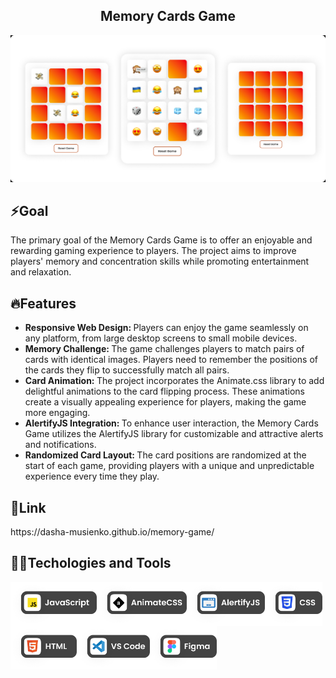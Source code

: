 <h2 align="center">Memory Cards Game</h2>
<img src="https://github.com/dasha-musienko/memory-game/blob/main/icon/cover.jpeg" alt="Cover image">
<h2>⚡️Goal</h2>
<p>The primary goal of the Memory Cards Game is to offer an enjoyable and rewarding gaming experience to players. The project aims to improve players' memory and concentration skills while promoting entertainment and relaxation.</p>
<h2>🔥Features</h2>
  <ul>
    <li><strong>Responsive Web Design: </strong>Players can enjoy the game seamlessly on any platform, from large desktop screens to small mobile devices.</li>
    <li><strong>Memory Challenge: </strong>The game challenges players to match pairs of cards with identical images. Players need to remember the positions of the cards they flip to successfully match all pairs.</li>
    <li><strong>Card Animation: </strong>The project incorporates the Animate.css library to add delightful animations to the card flipping process. These animations create a visually appealing experience for players, making the game more engaging.</li>
    <li><strong>AlertifyJS Integration: </strong>To enhance user interaction, the Memory Cards Game utilizes the AlertifyJS library for customizable and attractive alerts and notifications.</li>
     <li><strong>Randomized Card Layout: </strong>The card positions are randomized at the start of each game, providing players with a unique and unpredictable experience every time they play.</li>
  </ul>
    <h2>🔗Link</h2>
https://dasha-musienko.github.io/memory-game/
  <h2>👩‍💻Techologies and Tools</h2>
  <img align="left" height="70px" alt="Cover image" src="https://github.com/dasha-musienko/memory-game/blob/main/icon/js.png"  />
  <img align="left" height="70px" alt="Cover image" src="https://github.com/dasha-musienko/memory-game/blob/main/icon/animate.png"  />
  <img align="left" height="70px" alt="Cover image" src="https://github.com/dasha-musienko/memory-game/blob/main/icon/alertify.png"  />
  <img align="left" height="70px" alt="Cover image" src="https://github.com/dasha-musienko/memory-game/blob/main/icon/css.png"  />
  <img align="left" height="70px" alt="Cover image" src="https://github.com/dasha-musienko/memory-game/blob/main/icon/html.png"  />
<img align="left" height="70px" alt="Cover image" src="https://github.com/dasha-musienko/memory-game/blob/main/icon/vscode.png"  />
<img align="left" height="70px" alt="Cover image" src="https://github.com/dasha-musienko/memory-game/blob/main/icon/figma.png"  />


